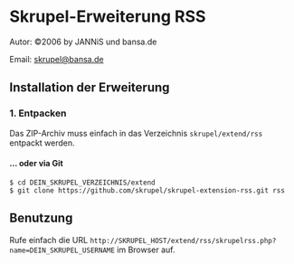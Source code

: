 Skrupel-Erweiterung RSS
=======================

Autor: ©2006 by JANNiS und bansa.de

Email: skrupel@bansa.de


Installation der Erweiterung
----------------------------

### 1. Entpacken

Das ZIP-Archiv muss einfach in das Verzeichnis `skrupel/extend/rss` entpackt werden.

#### ... oder via Git

    $ cd DEIN_SKRUPEL_VERZEICHNIS/extend
    $ git clone https://github.com/skrupel/skrupel-extension-rss.git rss


Benutzung
---------

Rufe einfach die URL `http://SKRUPEL_HOST/extend/rss/skrupelrss.php?name=DEIN_SKRUPEL_USERNAME` im Browser auf.
